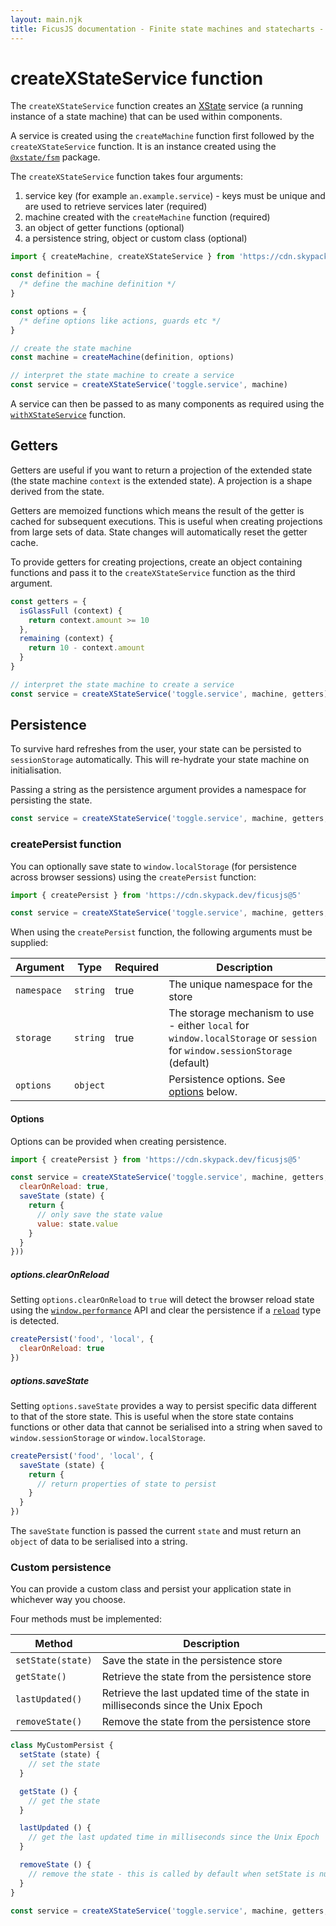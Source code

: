 ```yaml
---
layout: main.njk
title: FicusJS documentation - Finite state machines and statecharts - createXStateService function
---
```

# createXStateService function

The `createXStateService` function creates an [XState](https://xstate.js.org) service (a running instance of a state machine) that can be used within components.

A service is created using the `createMachine` function first followed by the `createXStateService` function. It is an instance created using the [`@xstate/fsm`](https://xstate.js.org/docs/packages/xstate-fsm/) package.

The `createXStateService` function takes four arguments:

1. service key (for example `an.example.service`) - keys must be unique and are used to retrieve services later (required)
2. machine created with the `createMachine` function (required)
3. an object of getter functions (optional)
4. a persistence string, object or custom class (optional)

```js
import { createMachine, createXStateService } from 'https://cdn.skypack.dev/ficusjs@5/xstate-service'

const definition = {
  /* define the machine definition */
}

const options = {
  /* define options like actions, guards etc */
}

// create the state machine
const machine = createMachine(definition, options)

// interpret the state machine to create a service
const service = createXStateService('toggle.service', machine)
```

A service can then be passed to as many components as required using the [`withXStateService`](/state-machines/with-xstate-service) function.

## Getters

Getters are useful if you want to return a projection of the extended state (the state machine `context` is the extended state). A projection is a shape derived from the state.

Getters are memoized functions which means the result of the getter is cached for subsequent executions. This is useful when creating projections from large sets of data. State changes will automatically reset the getter cache.

To provide getters for creating projections, create an object containing functions and pass it to the `createXStateService` function as the third argument.

```js
const getters = {
  isGlassFull (context) {
    return context.amount >= 10
  },
  remaining (context) {
    return 10 - context.amount
  }
}

// interpret the state machine to create a service
const service = createXStateService('toggle.service', machine, getters)
```

## Persistence

To survive hard refreshes from the user, your state can be persisted to `sessionStorage` automatically.
This will re-hydrate your state machine on initialisation.

Passing a string as the persistence argument provides a namespace for persisting the state.

```js
const service = createXStateService('toggle.service', machine, getters, 'food')
```

### createPersist function

You can optionally save state to `window.localStorage` (for persistence across browser sessions) using the `createPersist` function:

```js
import { createPersist } from 'https://cdn.skypack.dev/ficusjs@5'

const service = createXStateService('toggle.service', machine, getters, createPersist('food', 'local'))
```

When using the `createPersist` function, the following arguments must be supplied:

| Argument    | Type     | Required | Description                                                                                                                |
|-------------|----------|----------|----------------------------------------------------------------------------------------------------------------------------|
| `namespace` | `string` | true     | The unique namespace for the store                                                                                         |
| `storage`   | `string` | true     | The storage mechanism to use - either `local` for `window.localStorage` or `session` for `window.sessionStorage` (default) |
| `options`   | `object` |          | Persistence options. See [options](#options) below.                                                                        |

#### Options

Options can be provided when creating persistence.

```js
import { createPersist } from 'https://cdn.skypack.dev/ficusjs@5'

const service = createXStateService('toggle.service', machine, getters, createPersist('food', 'local', {
  clearOnReload: true,
  saveState (state) {
    return {
      // only save the state value
      value: state.value
    }
  }
}))
```

##### options.clearOnReload

Setting `options.clearOnReload` to `true` will detect the browser reload state using
the [`window.performance`](https://developer.mozilla.org/en-US/docs/Web/API/Performance) API and clear the persistence
if a [`reload`](https://developer.mozilla.org/en-US/docs/Web/API/PerformanceNavigationTiming/type) type is detected.

```js
createPersist('food', 'local', {
  clearOnReload: true
})
```

##### options.saveState

Setting `options.saveState` provides a way to persist specific data different to that of the store state.
This is useful when the store state contains functions or other data that cannot be serialised into a string when saved
to `window.sessionStorage` or `window.localStorage`.

```js
createPersist('food', 'local', {
  saveState (state) {
    return {
      // return properties of state to persist
    }
  }
})
```

The `saveState` function is passed the current `state` and must return an `object` of data to be serialised into a string.

### Custom persistence

You can provide a custom class and persist your application state in whichever way you choose.

Four methods must be implemented:

| Method            | Description                                                                      |
|-------------------|----------------------------------------------------------------------------------|
| `setState(state)` | Save the state in the persistence store                                          |
| `getState()`      | Retrieve the state from the persistence store                                    |
| `lastUpdated()`   | Retrieve the last updated time of the state in milliseconds since the Unix Epoch |
| `removeState()`   | Remove the state from the persistence store                                      |

```js
class MyCustomPersist {
  setState (state) {
    // set the state
  }

  getState () {
    // get the state
  }

  lastUpdated () {
    // get the last updated time in milliseconds since the Unix Epoch
  }

  removeState () {
    // remove the state - this is called by default when setState is null
  }
}

const service = createXStateService('toggle.service', machine, getters, new MyCustomPersist())
```
